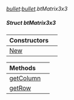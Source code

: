 _[bullet](../../modules/bullet/bullet-module.md):[bullet](../../modules/bullet/bullet-module.md).btMatrix3x3_
##### Struct btMatrix3x3

| Constructors | |
|:---|:---|
| [New](bullet-btmatrix3x3-new.md) |  |

| Methods | |
|:---|:---|
| [getColumn](bullet-btmatrix3x3-getcolumn.md) |  |
| [getRow](bullet-btmatrix3x3-getrow.md) |  |
